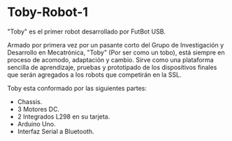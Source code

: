 Toby-Robot-1
============

"Toby" es el primer robot desarrollado por FutBot USB.

Armado por primera vez por un pasante corto del Grupo de Investigación y Desarrollo en Mecatrónica, "Toby" (Por ser como un tobo), 
está siempre en proceso de acomodo, adaptación y cambio. Sirve como una plataforma sencilla de aprendizaje, pruebas y prototipado
de los dispositivos finales que serán agregados a los robots que competirán en la SSL.

Toby esta conformado por las siguientes partes:
* Chassis.
* 3 Motores DC.
* 2 Integrados L298 en su tarjeta.
* Arduino Uno.
* Interfaz Serial a Bluetooth.
